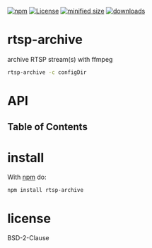 [![npm](https://img.shields.io/npm/v/rtsp-archive.svg)](https://www.npmjs.com/package/rtsp-archive)
[![License](https://img.shields.io/badge/License-BSD%203--Clause-blue.svg)](https://opensource.org/licenses/BSD-3-Clause)
[![minified size](https://badgen.net/bundlephobia/min/rtsp-archive)](https://bundlephobia.com/result?p=rtsp-archive)
[![downloads](http://img.shields.io/npm/dm/rtsp-archive.svg?style=flat-square)](https://npmjs.org/package/rtsp-archive)

# rtsp-archive

archive RTSP stream(s) with ffmpeg

```sh
rtsp-archive -c configDir
```

# API

<!-- Generated by documentation.js. Update this documentation by updating the source code. -->

## Table of Contents

# install

With [npm](http://npmjs.org) do:

```shell
npm install rtsp-archive
```

# license

BSD-2-Clause
